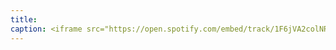 ```yaml
---
title: 
caption: <iframe src="https://open.spotify.com/embed/track/1F6jVA2colNR0HM7Ud9riW" width="100%" height="80" frameBorder="0" allowtransparency="true" allow="encrypted-media"></iframe>
---
```

